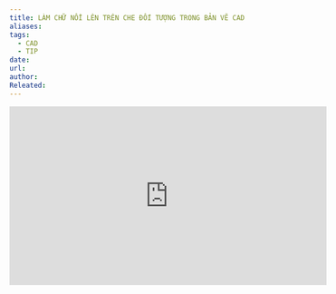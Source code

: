 ```yaml
---
title: LÀM CHỮ NỔI LÊN TRÊN CHE ĐỐI TƯỢNG TRONG BẢN VẼ CAD
aliases: 
tags:
  - CAD
  - TIP
date: 
url: 
author: 
Releated:
---
```


<iframe width="560" height="315" src="https://www.youtube.com/embed/FsjcZIYVGs4?si=_JfyVTSs7I8U9DpQ" title="YouTube video player" frameborder="0" allow="accelerometer; autoplay; clipboard-write; encrypted-media; gyroscope; picture-in-picture; web-share" referrerpolicy="strict-origin-when-cross-origin" allowfullscreen></iframe>